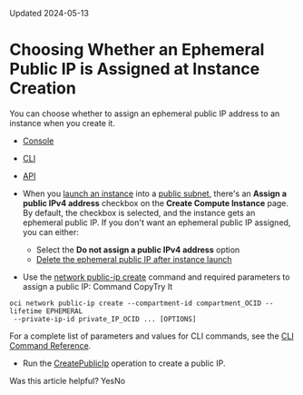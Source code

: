 Updated 2024-05-13
# Choosing Whether an Ephemeral Public IP is Assigned at Instance Creation
You can choose whether to assign an ephemeral public IP address to an instance when you create it.
  * [Console](https://docs.oracle.com/en-us/iaas/Content/Network/Tasks/assign-public-ip-instance-launch.htm)
  * [CLI](https://docs.oracle.com/en-us/iaas/Content/Network/Tasks/assign-public-ip-instance-launch.htm)
  * [API](https://docs.oracle.com/en-us/iaas/Content/Network/Tasks/assign-public-ip-instance-launch.htm)


  * When you [launch an instance](https://docs.oracle.com/iaas/Content/Compute/Tasks/launchinginstance.htm) into a [public subnet](https://docs.oracle.com/en-us/iaas/Content/Network/Concepts/overview.htm#Public), there's an **Assign a public IPv4 address** checkbox on the **Create Compute Instance** page. By default, the checkbox is selected, and the instance gets an ephemeral public IP. 
If you don't want an ephemeral public IP assigned, you can either:
    * Select the **Do not assign a public IPv4 address** option
    * [Delete the ephemeral public IP after instance launch](https://docs.oracle.com/en-us/iaas/Content/Network/Tasks/deleting-ephemeral-public-ip-from-instance.htm#top "Deleting an ephemeral public IP automatically unassigns it from its private IP.")
  * Use the [network public-ip create](https://docs.oracle.com/iaas/tools/oci-cli/latest/oci_cli_docs/cmdref/network/public-ip/create.html) command and required parameters to assign a public IP:
Command
CopyTry It
```
oci network public-ip create --compartment-id compartment_OCID --lifetime EPHEMERAL
 --private-ip-id private_IP_OCID ... [OPTIONS]
```

For a complete list of parameters and values for CLI commands, see the [CLI Command Reference](https://docs.oracle.com/iaas/tools/oci-cli/latest).
  * Run the [CreatePublicIp](https://docs.oracle.com/iaas/api/#/en/iaas/latest/PublicIp/CreatePublicIp) operation to create a public IP.


Was this article helpful?
YesNo

